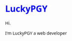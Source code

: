 <body style="font-family: 'Segoe Ui', sans-serif;">
  <h1 style="color: blue;">LuckyPGY</h1>
  <p>Hi.</p>
  <p>I'm LuckyPGY a web developer</p>
</body>

